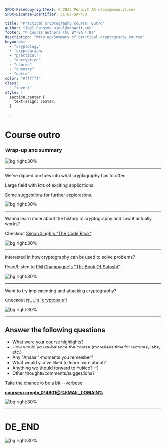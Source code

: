 ```yaml
---
SPDX-FileCopyrightText: © 2025 Menacit AB <foss@menacit.se>
SPDX-License-Identifier: CC-BY-SA-4.0

title: "Practical cryptography course: Outro"
author: "Joel Rangsmo <joel@menacit.se>"
footer: "© Course authors (CC BY-SA 4.0)"
description: "Wrap-up/Summary of practical cryptography course"
keywords:
  - "cryptology"
  - "cryptography"
  - "practical"
  - "encryption"
  - "course"
  - "summary"
  - "outro"
color: "#ffffff"
class:
  - "invert"
style: |
  section.center {
    text-align: center;
  }

---
```

<!-- _footer: "%ATTRIBUTION_PREFIX% Helsinki Hacklab (CC BY 2.0)" -->
# Course outro
### Wrap-up and summary

![bg right:30%](images/48-beer_tap.jpg)

---
<!-- _footer: "%ATTRIBUTION_PREFIX% Helsinki Hacklab (CC BY 2.0)" -->
We've dipped our toes into what
cryptography has to offer.  
  
Large field with lots of exciting applications.  
  
Some suggestions for further explorations.

![bg right:30%](images/48-beer_tap.jpg)

---
Wanna learn more about the history of cryptography and how it actually works?  
  
Checkout [Simon Singh's "The Code Book"](https://simonsingh.net/books/the-code-book/).

![bg right:30%](images/48-the_code_book.jpg)

---
<!-- _footer: "%ATTRIBUTION_PREFIX% Marco Verch (CC BY 2.0)" -->
Interested in how cryptography can be used to solve problems?  
  
Read/Listen to
[Phil Champagne's "The Book Of Satoshi"](https://www.bookofsatoshi.com).

![bg right:30%](images/48-bitcoin.jpg)

---
<!-- _footer: "%ATTRIBUTION_PREFIX% Kenny Cole (CC BY 2.0)" -->
Want to try implementing and attacking cryptography?
  
Checkout [NCC's "cryptopals"](https://www.cryptopals.com/)!

![bg right:30%](images/48-satellites.jpg)

---
<!-- _footer: "%ATTRIBUTION_PREFIX% Helsinki Hacklab (CC BY 2.0)" -->
## Answer the following questions
- What were your course highlights?
- How would you re-balance the course (more/less time for lectures, labs, etc.)
- Any "Ahaaa!"-moments you remember?
- What would you've liked to learn more about?
- Anything we should forward to Yubico? :-)
- Other thoughts/comments/suggestions?
  
Take the chance to be a bit --verbose!  
  
**[courses+crypto_014801@%EMAIL_DOMAIN%](mailto:courses+crypto_014601@%EMAIL_DOMAIN%)**

![bg right:30%](images/48-beer_tap.jpg)

---
<!-- _footer: "%ATTRIBUTION_PREFIX% Helsinki Hacklab (CC BY 2.0)" -->
# DE\_END

![bg right:30%](images/48-beer_tap.jpg)
